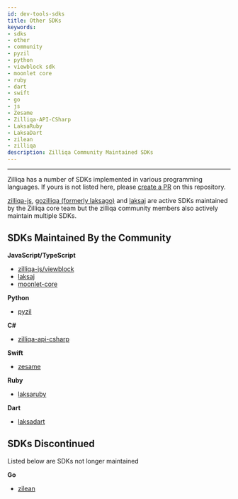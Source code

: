 ```yaml
---
id: dev-tools-sdks
title: Other SDKs
keywords: 
- sdks
- other
- community
- pyzil
- python
- viewblock sdk
- moonlet core
- ruby
- dart
- swift
- go
- js
- Zesame
- Zilliqa-API-CSharp
- LaksaRuby
- LaksaDart
- zilean
- zilliqa
description: Zilliqa Community Maintained SDKs
---
```


---

Zilliqa has a number of SDKs implemented in various programming languages. If yours is not
listed here, please [create a PR](https://github.com/Zilliqa/dev-portal/pulls)
on this repository.

[zilliqa-js](https://github.com/Zilliqa/Zilliqa-Javascript-Library), [gozilliqa (formerly laksago)](https://github.com/Zilliqa/gozilliqa-sdk) and [laksaj](https://github.com/FireStack-Lab/LaksaJ) are active SDKs maintained by the Zilliqa core team but the zilliqa community members also actively maintain multiple SDKs.

## SDKs Maintained By the Community

**JavaScript/TypeScript**
- [zilliqa-js/viewblock](https://github.com/Ashlar/zilliqa-js-viewblock)
- [laksaj](https://github.com/FireStack-Lab/Laksa)
- [moonlet-core](https://github.com/cryptolandtech/moonlet-core)

**Python**
- [pyzil](https://github.com/deepgully/pyzil)

**C#**
- [zilliqa-api-csharp](https://github.com/musenzi/Zilliqa-API-CSharp)

**Swift**
- [zesame](https://github.com/OpenZesame/Zesame)

**Ruby**
- [laksaruby](https://github.com/FireStack-Lab/LaksaRuby)

**Dart**
- [laksadart](https://github.com/FireStack-Lab/LaksaDart)

## SDKs Discontinued

Listed below are SDKs not longer maintained

**Go**
- [zilean](https://github.com/GincoInc/zillean)
